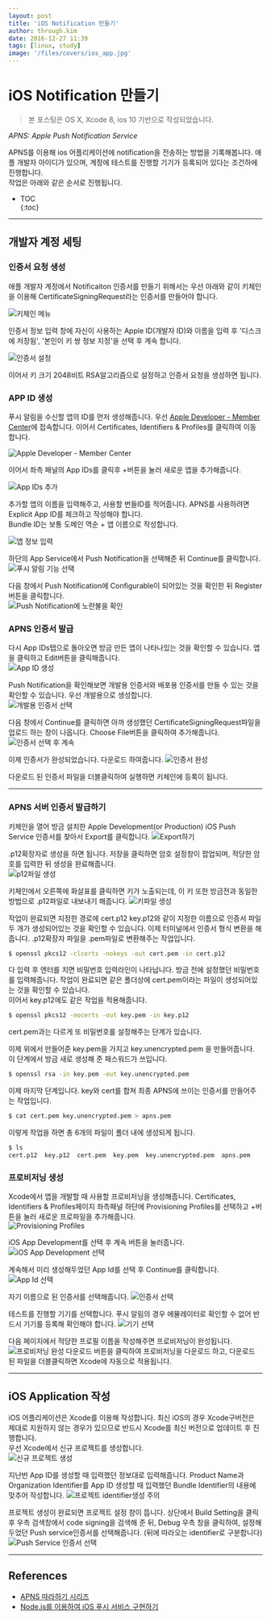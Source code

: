 ```yaml
---
layout: post
title: 'iOS Notification 만들기'
author: through.kim
date: 2016-12-27 11:39
tags: [linux, study]
image: '/files/covers/ios_app.jpg'
---
```


# iOS Notification 만들기
> 본 포스팅은 OS X, Xcode 8, ios 10 기반으로 작성되었습니다.

_APNS: Apple Push Notification Service_  

APNS를 이용해 ios 어플리케이션에 notification을 전송하는 방법을 기록해봅니다. 애플 개발자 아이디가 있으며, 계정에 테스트를 진행할 기기가 등록되어 있다는 조건하에 진행합니다.  
작업은 아래와 같은 순서로 진행됩니다.  

* TOC  
{:toc}

---

## 개발자 계정 세팅  

### 인증서 요청 생성  

애플 개발자 계정에서 Notificaiton 인증서를 만들기 위해서는 우선 아래와 같이 키체인을 이용해 CertificateSigningRequest라는 인증서를 만들어야 합니다.  
  
![키체인 메뉴](/files/ios_noti_images/1.png)

인증서 정보 입력 창에 자신이 사용하는 Apple ID(개발자 ID)와 이름을 입력 후 '디스크에 저장됨',  '본인이 키 쌍 정보 지정'을 선택 후 계속 합니다.  

![인증서 설정](/files/ios_noti_images/2.png)

이어서 키 크기 2048비트 RSA알고리즘으로 설정하고 인증서 요청을 생성하면 됩니다.

### APP ID 생성
푸시 알림을 수신할 앱의 ID를 먼저 생성해줍니다. 우선 [Apple Developer - Member Center](https://developer.apple.com/account/)에 접속합니다. 이어서 Certificates, Identifiers & Profiles를 클릭하여 이동합니다.  

![Apple Developer - Member Center](/files/ios_noti_images/3.png)

이어서 좌측 패널의 App IDs를 클릭후 +버튼을 눌러 새로운 앱을 추가해줍니다.  

![App IDs 추가](/files/ios_noti_images/4.png)  

추가할 앱의 이름을 입력해주고, 사용할 번들ID를 적어줍니다. APNS를 사용하려면 Explicit App ID를 체크하고 작성해야 합니다.  
Bundle ID는 보통 도메인 역순 + 앱 이름으로 작성합니다.

![앱 정보 입력](/files/ios_noti_images/5.png)

하단의 App Service에서 Push Notification을 선택해준 뒤 Continue를 클릭합니다.  
![푸시 알림 기능 선택](/files/ios_noti_images/6.png)

다음 창에서 Push Notification에 Configurable이 되어있는 것을 확인한 뒤 Register버튼을 클릭합니다.  
![Push Notification에 노란불을 확인](/files/ios_noti_images/7.png)

### APNS 인증서 발급

다시 App IDs탭으로 돌아오면 방금 만든 앱이 나타나있는 것을 확인할 수 있습니다. 앱을 클릭하고 Edit버튼을 클릭해줍니다.  
![App ID 생성](/files/ios_noti_images/8.png)

Push Notification을 확인해보면 개발용 인증서와 배포용 인증서를 만들 수 있는 것을 확인할 수 있습니다. 우선 개발용으로 생성합니다.  
![개발용 인증서 선택](/files/ios_noti_images/9.png)

다음 창에서 Continue를 클릭하면 아까 생성했던 CertificateSigningRequest파일을 업로드 하는 창이 나옵니다. Choose File버튼을 클릭하여 추가해줍니다.
![인증서 선택 후 계속](/files/ios_noti_images/10.png)

이제 인증서가 완성되었습니다. 다운로드 하여줍니다.
![인증서 완성](/files/ios_noti_images/11.png)

다운로드 된 인증서 파일을 더블클릭하여 실행하면 키체인에 등록이 됩니다.

---

### APNS 서버 인증서 발급하기 
키체인을 열어 방금 설치한 Apple Development(or Production) iOS Push Service 인증서를 찾아서 Export를 클릭합니다.
![Export하기](/files/ios_noti_images/12.png)

.p12확장자로 생성을 하면 됩니다. 저장을 클릭하면 암호 설정창이 팝업되며, 적당한 암호를 입력한 뒤 생성을 완료해줍니다.  
![p12파일 생성](/files/ios_noti_images/13.png) 

키체인에서 오른쪽에 화살표를 클릭하면 키가 노출되는데, 이 키 또한 방금전과 동일한 방법으로 .p12파일로 내보내기 해줍니다.
![키파일 생성](/files/ios_noti_images/14.png)

작업이 완료되면 지정한 경로에 cert.p12 key.p12와 같이 지정한 이름으로 인증서 파일 두 개가 생성되어있는 것을 확인할 수 있습니다. 이제 터미널에서 인증서 형식 변환을 해줍니다. .p12확장자 파일을 .pem파일로 변환해주는 작업입니다.

```bash
$ openssl pkcs12 -clcerts -nokeys -out cert.pem -in cert.p12
```
다 입력 후 엔터를 치면 비밀번호 입력라인이 나타납니다. 방금 전에 설정했던 비밀번호를 입력해줍니다. 작업이 완료되면 같은 폴더상에 cert.pem이라는 파일이 생성되어있는 것을 확인할 수 있습니다.  
이어서 key.p12에도 같은 작업을 적용해줍니다.  

```bash
$ openssl pkcs12 -nocerts -out key.pem -in key.p12
```
cert.pem과는 다르게 또 비밀번호를 설정해주는 단계가 있습니다.  

이제 위에서 만들어준 key.pem을 가지고 key.unencrypted.pem 을 만들어줍니다. 이 단계에서 방금 새로 생성해 준 패스워드가 쓰입니다.  

```bash
$ openssl rsa -in key.pem -out key.unencrypted.pem
```

이제 마지막 단계입니다. key와 cert를 합쳐 최종 APNS에 쓰이는 인증서를 만들어주는 작업입니다.  

```bash
$ cat cert.pem key.unencrypted.pem > apns.pem
```

이렇게 작업을 하면 총 6개의 파일이 폴더 내에 생성되게 됩니다.  

```bash
$ ls
cert.p12  key.p12  cert.pem  key.pem  key.unencrypted.pem  apns.pem
```

### 프로비저닝 생성
Xcode에서 앱을 개발할 때 사용할 프로비저닝을 생성해줍니다. Certificates, Identifiers & Profiles페이지 좌측패널 하단에 Provisioning Profiles를 선택하고 +버튼을 눌러 새로운 프로파일을 추가해줍니다.  
![Provisioning Profiles](/files/ios_noti_images/15.png)

iOS App Development를 선택 후 계속 버튼을 눌러줍니다.
![iOS App Development 선택](/files/ios_noti_images/16.png)

계속해서 미리 생성해두었던 App Id를 선택 후 Continue를 클릭합니다.
![App Id 선택](/files/ios_noti_images/17.png)

자기 이름으로 된 인증서를 선택해줍니다.
![인증서 선택](/files/ios_noti_images/18.png)

테스트를 진행할 기기를 선택합니다. 푸시 알림의 경우 에뮬레이터로 확인할 수 없어 반드시 기기를 등록해 확인해야 합니다.
![기기 선택](/files/ios_noti_images/19.png)

다음 페이지에서 적당한 프로필 이름을 작성해주면 프로비저닝이 완성됩니다.
![프로비저닝 완성](/files/ios_noti_images/20.png)
다운로드 버튼을 클릭하여 프로비저닝을 다운로드 하고, 다운로드 된 파일을 더블클릭하면 Xcode에 자동으로 적용됩니다.

---

## iOS Application 작성
iOS 어플리케이션은 Xcode를 이용해 작성합니다. 최신 iOS의 경우 Xcode구버전은 제대로 지원하지 않는 경우가 있으므로 반드시 Xcode를 최신 버전으로 업데이트 후 진행합니다.  
우선 Xcode에서 신규 프로젝트를 생성합니다.  
![신규 프로젝트 생성](/files/ios_noti_images/21.png)

지난번 App ID를 생성할 때 입력했던 정보대로 입력해줍니다. Product Name과 Organization Identifier를 App ID 생성할 때 입력했던 Bundle Identifier의 내용에 맞추어 작성합니다.
![프로젝트 identifier생성 주의](/files/ios_noti_images/22.png)

프로젝트 생성이 완료되면 프로젝트 설정 창이 뜹니다. 상단에서 Build Setting을 클릭 후 우측 검색창에서 code signing을 검색해 준 뒤, Debug 우측 창을 클릭하여, 설정해두었던 Push service인증서를 선택해줍니다. (뒤에 따라오는 identifier로 구분합니다)
![Push Service 인증서 선택](/files/ios_noti_images/23.png)


---

## References

- [APNS 따라하기 시리즈](http://qnibus.com/blog/how-to-make-certification-for-apns/)
- [Node.js를 이용하여 iOS 푸시 서비스 구현하기](http://blog.saltfactory.net/node/implementing-push-notification-service-for-ios.html)